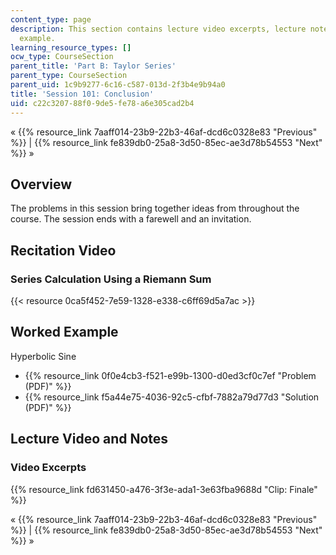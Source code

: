 ```yaml
---
content_type: page
description: This section contains lecture video excerpts, lecture notes, and a worked
  example.
learning_resource_types: []
ocw_type: CourseSection
parent_title: 'Part B: Taylor Series'
parent_type: CourseSection
parent_uid: 1c9b9277-6c16-c587-013d-2f3b4e9b94a0
title: 'Session 101: Conclusion'
uid: c22c3207-88f0-9de5-fe78-a6e305cad2b4
---
```


« {{% resource_link 7aaff014-23b9-22b3-46af-dcd6c0328e83 "Previous" %}} | {{% resource_link fe839db0-25a8-3d50-85ec-ae3d78b54553 "Next" %}} »

Overview
--------

The problems in this session bring together ideas from throughout the course. The session ends with a farewell and an invitation.

Recitation Video
----------------

### Series Calculation Using a Riemann Sum

{{< resource 0ca5f452-7e59-1328-e338-c6ff69d5a7ac >}}

Worked Example
--------------

Hyperbolic Sine

*   {{% resource_link 0f0e4cb3-f521-e99b-1300-d0ed3cf0c7ef "Problem (PDF)" %}}
*   {{% resource_link f5a44e75-4036-92c5-cfbf-7882a79d77d3 "Solution (PDF)" %}}

Lecture Video and Notes
-----------------------

### Video Excerpts

{{% resource_link fd631450-a476-3f3e-ada1-3e63fba9688d "Clip: Finale" %}}

« {{% resource_link 7aaff014-23b9-22b3-46af-dcd6c0328e83 "Previous" %}} | {{% resource_link fe839db0-25a8-3d50-85ec-ae3d78b54553 "Next" %}} »